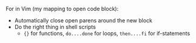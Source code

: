 For <C-j> in Vim (my mapping to open code block):

* Automatically close open parens around the new block
* Do the right thing in shell scripts
  - `{}` for functions, `do....done` for loops, `then....fi` for if-statements
